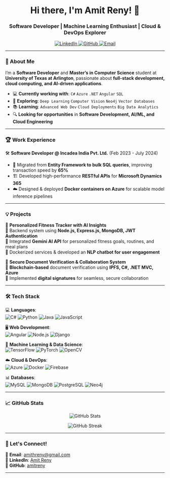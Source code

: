 <h1 align="center">Hi there, I'm Amit Reny! 👋</h1>
<h3 align="center">Software Developer | Machine Learning Enthusiast | Cloud & DevOps Explorer</h3>

<p align="center">
  <a href="https://www.linkedin.com/in/amit-reny-58959a89/">
    <img src="https://img.shields.io/badge/LinkedIn-0A66C2?style=for-the-badge&logo=linkedin&logoColor=white" alt="LinkedIn">
  </a>
  <a href="https://github.com/amitreny">
    <img src="https://img.shields.io/badge/GitHub-181717?style=for-the-badge&logo=github&logoColor=white" alt="GitHub">
  </a>
  <a href="mailto:amithreny@gmail.com">
    <img src="https://img.shields.io/badge/Email-D14836?style=for-the-badge&logo=gmail&logoColor=white" alt="Email">
  </a>
</p>

---

### 🚀 About Me  
I’m a **Software Developer** and **Master’s in Computer Science** student at **University of Texas at Arlington**, passionate about **full-stack development, cloud computing, and AI-driven applications**.  

- 💻 **Currently working with**: `C#` `Azure` `.NET` `Angular` `SQL`  
- 🤖 **Exploring**: `Deep Learning` `Computer Vision` `Neo4j` `Vector Databases`  
- 📚 **Learning**: `Advanced Web Dev` `Cloud Deployments` `Big Data Analytics`  
- 🔍 **Looking for opportunities** in **Software Development, AI/ML, and Cloud Engineering**  

---

### 🏆 Work Experience  

🛠 **Software Developer @ Incadea India Pvt. Ltd.** (Feb 2023 - July 2024)  
- 🚀 Migrated from **Entity Framework to bulk SQL queries**, improving transaction speed by **65%**  
- 🏗️ Developed high-performance **RESTful APIs** for **Microsoft Dynamics 365**  
- ☁️ Designed & deployed **Docker containers on Azure** for scalable model inference pipelines  

---

### 💡 Projects  

💪 **Personalized Fitness Tracker with AI Insights**  
🔹 Backend system using **Node.js, Express.js, MongoDB, JWT Authentication**  
🔹 Integrated **Gemini AI API** for personalized fitness goals, routines, and meal plans  
🔹 Dockerized services & developed an **NLP chatbot for user engagement**  

📜 **Secure Document Verification & Collaboration System**  
🔹 **Blockchain-based** document verification using **IPFS, C#, .NET MVC, Azure**  
🔹 Implemented **digital signatures** for seamless, secure collaboration  

---

### 🛠️ Tech Stack  

💻 **Languages**:  
![C#](https://img.shields.io/badge/C%23-239120?style=for-the-badge&logo=c-sharp&logoColor=white)
![Python](https://img.shields.io/badge/Python-3776AB?style=for-the-badge&logo=python&logoColor=white)
![Java](https://img.shields.io/badge/Java-007396?style=for-the-badge&logo=java&logoColor=white)
![JavaScript](https://img.shields.io/badge/JavaScript-F7DF1E?style=for-the-badge&logo=javascript&logoColor=black)

🖥️ **Web Development**:  
![Angular](https://img.shields.io/badge/Angular-DD0031?style=for-the-badge&logo=angular&logoColor=white)
![Node.js](https://img.shields.io/badge/Node.js-43853D?style=for-the-badge&logo=node.js&logoColor=white)
![Django](https://img.shields.io/badge/Django-092E20?style=for-the-badge&logo=django&logoColor=white)

🤖 **Machine Learning & Data Science**:  
![TensorFlow](https://img.shields.io/badge/TensorFlow-FF6F00?style=for-the-badge&logo=tensorflow&logoColor=white)
![PyTorch](https://img.shields.io/badge/PyTorch-EE4C2C?style=for-the-badge&logo=pytorch&logoColor=white)
![OpenCV](https://img.shields.io/badge/OpenCV-5C3EE8?style=for-the-badge&logo=opencv&logoColor=white)

☁️ **Cloud & DevOps**:  
![Azure](https://img.shields.io/badge/Microsoft%20Azure-0089D6?style=for-the-badge&logo=microsoft-azure&logoColor=white)
![Docker](https://img.shields.io/badge/Docker-2496ED?style=for-the-badge&logo=docker&logoColor=white)
![Firebase](https://img.shields.io/badge/Firebase-FFCA28?style=for-the-badge&logo=firebase&logoColor=black)

📊 **Databases**:  
![MySQL](https://img.shields.io/badge/MySQL-4479A1?style=for-the-badge&logo=mysql&logoColor=white)
![MongoDB](https://img.shields.io/badge/MongoDB-47A248?style=for-the-badge&logo=mongodb&logoColor=white)
![PostgreSQL](https://img.shields.io/badge/PostgreSQL-336791?style=for-the-badge&logo=postgresql&logoColor=white)
![Neo4j](https://img.shields.io/badge/Neo4j-008CC1?style=for-the-badge&logo=neo4j&logoColor=white)

---

### 📈 GitHub Stats  

<p align="center">
  <img src="https://github-readme-stats.vercel.app/api?username=amitreny&show_icons=true&theme=radical" alt="GitHub Stats">
</p>

<p align="center">
  <img src="https://github-readme-streak-stats.herokuapp.com/?user=amitreny&theme=radical" alt="GitHub Streak">
</p>

---

### 🌟 Let's Connect!  
📩 **Email**: [amithreny@gmail.com](mailto:amithreny@gmail.com)  
💼 **LinkedIn**: [Amit Reny](https://www.linkedin.com/in/amit-reny-58959a89/)  
🚀 **GitHub**: [amitreny](https://github.com/amitreny)  

---

